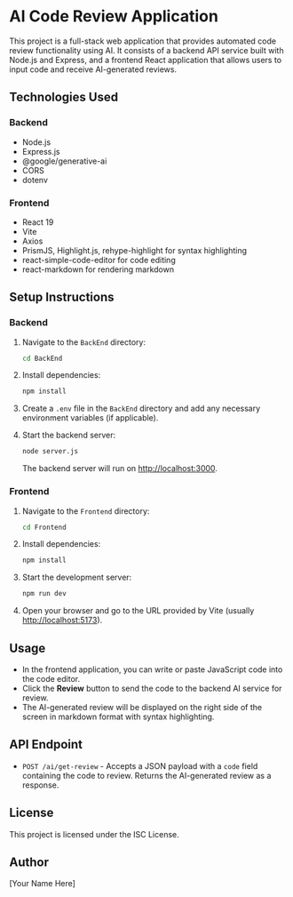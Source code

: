 # AI Code Review Application

This project is a full-stack web application that provides automated code review functionality using AI. It consists of a backend API service built with Node.js and Express, and a frontend React application that allows users to input code and receive AI-generated reviews.

## Technologies Used

### Backend
- Node.js
- Express.js
- @google/generative-ai
- CORS
- dotenv

### Frontend
- React 19
- Vite
- Axios
- PrismJS, Highlight.js, rehype-highlight for syntax highlighting
- react-simple-code-editor for code editing
- react-markdown for rendering markdown

## Setup Instructions

### Backend

1. Navigate to the `BackEnd` directory:
   ```bash
   cd BackEnd
   ```

2. Install dependencies:
   ```bash
   npm install
   ```

3. Create a `.env` file in the `BackEnd` directory and add any necessary environment variables (if applicable).

4. Start the backend server:
   ```bash
   node server.js
   ```

   The backend server will run on [http://localhost:3000](http://localhost:3000).

### Frontend

1. Navigate to the `Frontend` directory:
   ```bash
   cd Frontend
   ```

2. Install dependencies:
   ```bash
   npm install
   ```

3. Start the development server:
   ```bash
   npm run dev
   ```

4. Open your browser and go to the URL provided by Vite (usually [http://localhost:5173](http://localhost:5173)).

## Usage

- In the frontend application, you can write or paste JavaScript code into the code editor.
- Click the **Review** button to send the code to the backend AI service for review.
- The AI-generated review will be displayed on the right side of the screen in markdown format with syntax highlighting.

## API Endpoint

- `POST /ai/get-review` - Accepts a JSON payload with a `code` field containing the code to review. Returns the AI-generated review as a response.

## License

This project is licensed under the ISC License.

## Author

[Your Name Here]
